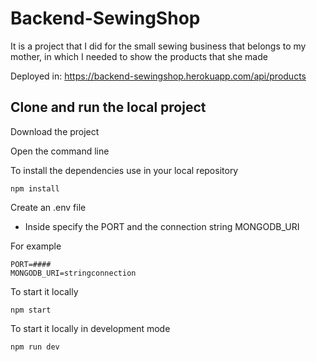 # Backend-SewingShop
It is a project that I did for the small sewing business that belongs to my mother, in which I needed to show the products that she made

Deployed in: https://backend-sewingshop.herokuapp.com/api/products

## Clone and run the local project

Download the project

Open the command line

To install the dependencies use in your local repository

	npm install

Create an .env file

* Inside specify the PORT and the connection string MONGODB_URI
	
For example
	
	PORT=####
	MONGODB_URI=stringconnection
		
To start it locally

	npm start
	
To start it locally in development mode

	npm run dev
